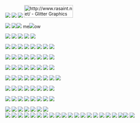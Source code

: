 ![](https://media.discordapp.net/attachments/1006272585228624032/1190052000398848151/Picsart_23-12-17_03-26-55-474.png?ex=65a0654a&is=658df04a&hm=e9275189f7fcc5603399069022416c66c584e6178f3b5131cb5b2c5a109be1b4&=&format=webp&quality=lossless&width=128&height=29) ![](https://media.discordapp.net/attachments/1006272585228624032/1190052000398848151/Picsart_23-12-17_03-26-55-474.png?ex=65a0654a&is=658df04a&hm=e9275189f7fcc5603399069022416c66c584e6178f3b5131cb5b2c5a109be1b4&=&format=webp&quality=lossless&width=128&height=29) ![](https://media.discordapp.net/attachments/1006272585228624032/1190052000398848151/Picsart_23-12-17_03-26-55-474.png?ex=65a0654a&is=658df04a&hm=e9275189f7fcc5603399069022416c66c584e6178f3b5131cb5b2c5a109be1b4&=&format=webp&quality=lossless&width=128&height=29) <a href="http://www.gigaglitters.com/"><img src="http://www.gigaglitters.com/created/npDrkWulc3.gif" width="155"  height="40" border="0" alt="http://www.rasaint.net/ - Glitter Graphics"></a><br>

![](https://media.discordapp.net/attachments/1006272585228624032/1190052000398848151/Picsart_23-12-17_03-26-55-474.png?ex=65a0654a&is=658df04a&hm=e9275189f7fcc5603399069022416c66c584e6178f3b5131cb5b2c5a109be1b4&=&format=webp&quality=lossless&width=128&height=29) ![](https://media.discordapp.net/attachments/1006272585228624032/1190052000398848151/Picsart_23-12-17_03-26-55-474.png?ex=65a0654a&is=658df04a&hm=e9275189f7fcc5603399069022416c66c584e6178f3b5131cb5b2c5a109be1b4&=&format=webp&quality=lossless&width=128&height=29)![](https://media.discordapp.net/attachments/1006272585228624032/1190052000398848151/Picsart_23-12-17_03-26-55-474.png?ex=65a0654a&is=658df04a&hm=e9275189f7fcc5603399069022416c66c584e6178f3b5131cb5b2c5a109be1b4&=&format=webp&quality=lossless&width=128&height=29) me![](https://hauntedmansion.crd.co/assets/images/gallery08/cb5290e1.gif?v=17b74465)ow

![](https://media.discordapp.net/attachments/1006272585228624032/1190052000398848151/Picsart_23-12-17_03-26-55-474.png?ex=65a0654a&is=658df04a&hm=e9275189f7fcc5603399069022416c66c584e6178f3b5131cb5b2c5a109be1b4&=&format=webp&quality=lossless&width=128&height=29) ![](https://media.discordapp.net/attachments/1006272585228624032/1190052000398848151/Picsart_23-12-17_03-26-55-474.png?ex=65a0654a&is=658df04a&hm=e9275189f7fcc5603399069022416c66c584e6178f3b5131cb5b2c5a109be1b4&=&format=webp&quality=lossless&width=128&height=29) ![](https://64.media.tumblr.com/42c7958a5a5e7b2ed4bb5a96f89ec980/8f79d9f8d9f79809-35/s250x400/4751942882b49878baf29d257ada901c5ce40fd6.gifv) ![](https://64.media.tumblr.com/59e3290558eae392f4b54c17e4bbc258/8f79d9f8d9f79809-8d/s250x400/ba1ebf90ef139d8b8bcc4e0e527b6bfab585eafb.gifv) ![](https://64.media.tumblr.com/57e34141b0907673a8e3aca9ded0a937/0b03cbf48f56038c-01/s250x400/f4a75c015ed5eaeb3f32519902affee75a9731d8.gifv)

![](https://media.discordapp.net/attachments/1006272585228624032/1190052000398848151/Picsart_23-12-17_03-26-55-474.png?ex=65a0654a&is=658df04a&hm=e9275189f7fcc5603399069022416c66c584e6178f3b5131cb5b2c5a109be1b4&=&format=webp&quality=lossless&width=128&height=29) ![](https://hauntedmansion.crd.co/assets/images/gallery08/bae2bd1b.gif?v=17b74465) ![](https://64.media.tumblr.com/c0bc053497b6d2cdacf72607710c1e0c/8fac615fd97e86bd-f0/s100x200/ca200a449659e64d10031cbc0c7a92a629321182.gifv) ![](https://i.imgur.com/M70FPyt.gif) ![](https://i.imgur.com/vqU6SYQ.png) ![](https://64.media.tumblr.com/29fb0a6e64cf7fcf7f011c6db45069e9/e3653219d1396e0c-ad/s100x200/8a1aa652a115677fc316936dfdc61b63af78f7c1.gifv) ![](https://64.media.tumblr.com/3f017d5985cb869385a0ba8ee2448018/509dca664f2eb5e4-71/s100x200/a96931e62e8e96bd4217ec86e9bd625d43e7fabe.pnj) ![](https://i.imgur.com/eGi7brH.png)

![](https://media.discordapp.net/attachments/1006272585228624032/1190052000398848151/Picsart_23-12-17_03-26-55-474.png?ex=65a0654a&is=658df04a&hm=e9275189f7fcc5603399069022416c66c584e6178f3b5131cb5b2c5a109be1b4&=&format=webp&quality=lossless&width=128&height=29) ![](https://64.media.tumblr.com/68bb9e71ec030bfeb579002c6761aa36/b3d83bbf44993478-0d/s100x200/7569b62b2f614b7c533fc147604e5ea1e17dd887.gifv) ![](https://i.imgur.com/F5OM9vA.png) ![](https://i.imgur.com/uFxvhn8.gif) ![](https://64.media.tumblr.com/b0b8182e3216c710e5c4d2251201af49/b3d83bbf44993478-9a/s100x200/00f5774708742ebfeed9ea6b5498f3f67d31b173.gifv) ![](https://64.media.tumblr.com/cc48125e658008761381e8e0862d5a9a/1923bddbf54c0100-73/s100x200/c5279542eb3d2c5205cedc21e8338d2b5cb3647a.gifv) ![](https://64.media.tumblr.com/2fb4ce7c953b2a2671eda99f50cfd41b/799706bd2b4c6bad-02/s100x200/e3a56cf1d26c3a4b03981fa3808a53fe67368beb.gifv) ![](https://supplies.ju.mp/assets/images/gallery01/53388152_original.png?v=6a50b904) 

![](https://media.discordapp.net/attachments/1006272585228624032/1190052000398848151/Picsart_23-12-17_03-26-55-474.png?ex=65a0654a&is=658df04a&hm=e9275189f7fcc5603399069022416c66c584e6178f3b5131cb5b2c5a109be1b4&=&format=webp&quality=lossless&width=128&height=29)  ![](https://64.media.tumblr.com/e235152bdf77be3a69c655f59ff9a61d/aa89517f01352cf3-16/s100x200/c9970bd14a58f74a7f8d405fdf8e9a13fbe9d793.pnj) ![](https://64.media.tumblr.com/1d2ab41dcc09ec3de272dc8efc4066e3/1923bddbf54c0100-9c/s100x200/2a0848d3d5c00faeaf797e4459a1bca74206e919.gifv) ![](https://64.media.tumblr.com/49d942d916bd0deed7a5ed1a7b4fe1d9/2c23f0333b65c60f-2d/s100x200/95def5c5065cf9c7048e6fca3f7208e583314927.gifv) ![](https://images-wixmp-ed30a86b8c4ca887773594c2.wixmp.com/f/e532b008-8e2c-433f-a147-53bd65326159/de833h8-d03abd80-b387-408b-baff-17b0d81fb982.png/v1/fill/w_99,h_56/catgender_stamp_1_by_deletebas3m3nt_de833h8-fullview.png?token=eyJ0eXAiOiJKV1QiLCJhbGciOiJIUzI1NiJ9.eyJzdWIiOiJ1cm46YXBwOjdlMGQxODg5ODIyNjQzNzNhNWYwZDQxNWVhMGQyNmUwIiwiaXNzIjoidXJuOmFwcDo3ZTBkMTg4OTgyMjY0MzczYTVmMGQ0MTVlYTBkMjZlMCIsIm9iaiI6W1t7ImhlaWdodCI6Ijw9NTYiLCJwYXRoIjoiXC9mXC9lNTMyYjAwOC04ZTJjLTQzM2YtYTE0Ny01M2JkNjUzMjYxNTlcL2RlODMzaDgtZDAzYWJkODAtYjM4Ny00MDhiLWJhZmYtMTdiMGQ4MWZiOTgyLnBuZyIsIndpZHRoIjoiPD05OSJ9XV0sImF1ZCI6WyJ1cm46c2VydmljZTppbWFnZS5vcGVyYXRpb25zIl19.U9k7hZwyGnjObeGPQ8H3bdH1Z5eaiKGz6DN3Y-xnI3I) ![](https://images-wixmp-ed30a86b8c4ca887773594c2.wixmp.com/f/58ac2165-dcd1-4a53-a988-dff595e693fb/d1cz43v-9ea5cb6b-2180-421d-bb87-eca4d1df0e8a.jpg/v1/fill/w_100,h_55,q_75,strp/stamp__support_plotting_by_xxsomeoneelsexx_d1cz43v-fullview.jpg?token=eyJ0eXAiOiJKV1QiLCJhbGciOiJIUzI1NiJ9.eyJzdWIiOiJ1cm46YXBwOjdlMGQxODg5ODIyNjQzNzNhNWYwZDQxNWVhMGQyNmUwIiwiaXNzIjoidXJuOmFwcDo3ZTBkMTg4OTgyMjY0MzczYTVmMGQ0MTVlYTBkMjZlMCIsIm9iaiI6W1t7ImhlaWdodCI6Ijw9NTUiLCJwYXRoIjoiXC9mXC81OGFjMjE2NS1kY2QxLTRhNTMtYTk4OC1kZmY1OTVlNjkzZmJcL2QxY3o0M3YtOWVhNWNiNmItMjE4MC00MjFkLWJiODctZWNhNGQxZGYwZThhLmpwZyIsIndpZHRoIjoiPD0xMDAifV1dLCJhdWQiOlsidXJuOnNlcnZpY2U6aW1hZ2Uub3BlcmF0aW9ucyJdfQ.-wrw2MWUNtwkWhYkgYQKp4eU0rjoB1ooYRnXXp68sKw) ![](https://64.media.tumblr.com/4b02e5236e78e001d72a3175b5027934/8279b7010ca4bde0-44/s250x250_c1/8881fdb26ae88243a2001e909226b2c449df92b1.gifv) ![](https://64.media.tumblr.com/4396953c03bd6909d9399d035c973645/a7e2c73ddfcb6d77-3c/s100x200/15060b5208ed27c786608c425ef21d6b709adc1e.png) 

![](https://media.discordapp.net/attachments/1006272585228624032/1190052000398848151/Picsart_23-12-17_03-26-55-474.png?ex=65a0654a&is=658df04a&hm=e9275189f7fcc5603399069022416c66c584e6178f3b5131cb5b2c5a109be1b4&=&format=webp&quality=lossless&width=128&height=29) ![](https://hauntedmansion.crd.co/assets/images/gallery08/6054ad53_original.jpg?v=17b74465) ![](https://i.imgur.com/nbJAxiK.png) ![](https://i.imgur.com/oZi8dQw.png) ![](https://i.imgur.com/rFxE6PY.gif) ![](https://64.media.tumblr.com/8e328528392d04c3012243fdd5429ae3/8bdeba2cbc867670-f8/s100x200/1ae01709863bfcfd56337aeb7190bd5815156c29.gifv) ![](https://64.media.tumblr.com/7d4fe263b3970752ac55d4f89ebc8c37/26a8b51eecf444d6-aa/s100x200/7cc8478c85802363b198cc82822c8a9f779f4c55.gifv) ![](https://64.media.tumblr.com/3b34548e10ba7a9ab1e955df30eeaae7/5f3839c1d4a4c8c5-df/s100x200/e2d0711d51f2234fb8f70180c6aa27143a4d2d6f.gifv) 
![](https://media.discordapp.net/attachments/1006272585228624032/1190052000398848151/Picsart_23-12-17_03-26-55-474.png?ex=65a0654a&is=658df04a&hm=e9275189f7fcc5603399069022416c66c584e6178f3b5131cb5b2c5a109be1b4&=&format=webp&quality=lossless&width=128&height=29) 

![](https://media.discordapp.net/attachments/1006272585228624032/1190052000398848151/Picsart_23-12-17_03-26-55-474.png?ex=65a0654a&is=658df04a&hm=e9275189f7fcc5603399069022416c66c584e6178f3b5131cb5b2c5a109be1b4&=&format=webp&quality=lossless&width=128&height=29) ![](https://64.media.tumblr.com/27c504151b5e728aad652f3e90b3e3a5/3bf342d5fb793082-02/s100x200/6cf4503d22e27c1046ace9ceae78cb9772ce3db2.png) ![](https://64.media.tumblr.com/75f5c54560b92fff14f1aead294e0afa/tumblr_pcps6hGVlv1xbgu08o9_100.gifv) ![](https://64.media.tumblr.com/ac55b1666a01b9faacbb7913d63e11de/014230e4e29353bf-50/s100x200/7dd33505f2f7948d3ef0007da54ec6f5388e7d9b.png) ![](https://64.media.tumblr.com/cf5936a19155f05ed861c0ce3fcbfa9c/bde6735cbb991692-db/s100x200/2f5adbe57c0a08077df844988a77c9800d5f2171.gifv) ![](https://64.media.tumblr.com/b4a3755aea7631eb30ba56b756357397/tumblr_py21cqGexn1xbgu08o6_100.png) ![](https://64.media.tumblr.com/fc33cae1c9c74d97c780ad6d42cdf4d9/tumblr_pwbn4une0B1xbgu08o1_100.gifv) ![](https://64.media.tumblr.com/be085f9c784afc4cbb95c1b3148d056e/tumblr_pcpr5eL1NL1xbgu08o7_100.gifv) 

![](https://media.discordapp.net/attachments/1006272585228624032/1190052000398848151/Picsart_23-12-17_03-26-55-474.png?ex=65a0654a&is=658df04a&hm=e9275189f7fcc5603399069022416c66c584e6178f3b5131cb5b2c5a109be1b4&=&format=webp&quality=lossless&width=128&height=29) 
 ![](https://autism.crd.co/assets/images/gallery05/364bbefc.png?v=69d6a439) ![](https://gallery.crd.co/assets/images/gallery11/ef8b3757.gif?v=758f1f62) ![](https://64.media.tumblr.com/f3efa8369c3e1338c708ff77faa562e2/b3d83bbf44993478-55/s100x200/9d279c07135ea758d2ab9b02b414a46ef4feff07.gifv) ![](https://64.media.tumblr.com/0bcb0a0b85b378f369e1288bfcc85329/a2c22d45d485e6f7-48/s100x200/c64212d3a7dcf09fd5e7599a624a181273f84c6f.gifv) ![](https://64.media.tumblr.com/7f06ba415f6b2fcdfeb1ed97bc137367/9a591c2777a533ae-1a/s100x200/05af04dee1ba2152d4642d876cee31c7d0d75223.pnj) ![](https://64.media.tumblr.com/3467c045e31c1c0cc178fcc5088ef616/dd7b1976f5f7f543-2e/s100x200/2f34929eb9513afe7fcf3ca70e8a74084b48bf9c.gifv) ![](https://64.media.tumblr.com/f6985e8dfc4561b63bb945e54a049a67/2f33cb600398c636-25/s250x400/bda9e3cb200fc7e871e6c1422306f295b895f4f5.gifv)

 ![](https://64.media.tumblr.com/0198a276a622d1994c802c833a345627/0ba30760c2048f65-7e/s250x400/06a91a03a616f3bb10306b97ee8e6b18ab4956b5.gifv)  ![](https://64.media.tumblr.com/2c379b1b2c17eaa43dceac69de7749c6/567275f7ff399e52-3a/s250x400/2067ec1a6bcb49280268692d413c9f9957480766.gifv) ![]([https://i.imgur.com/992ESzd.gif](https://i.imgur.com/jAU0eC6.gif)) ![](https://64.media.tumblr.com/e8f673e7c2dc54876ffc87a5d4a70ea0/e3d74bcf0487c807-a3/s250x400/eb2a91d783cdc7b89f4b6210bbe3dc6e5e68ed16.gifv) ![](https://64.media.tumblr.com/ff5d816dacdb4449aa8e73179542d277/881896968d11e00f-a5/s250x400/6c3180cb9339fe7883babf5ab24c94e9b6742929.pnj) ![](https://64.media.tumblr.com/7cb73c51272ea8038ec71ff2d0794cdc/c45750dc5f8c4ec4-fe/s250x400/6d8797dd3a314350e2629275d771f11b4023dd3c.gifv) ![](https://64.media.tumblr.com/17252dac1c68675520b69adefa42242b/26f6392655aacdf9-bc/s250x400/b190593895fdd1ae61013ca7275cba89b823762c.gifv)  
 ![](https://64.media.tumblr.com/3b5caecc0994508720954b342b6c58a6/567275f7ff399e52-68/s250x400/c599fce5c79e4286fa59baaa822cbb265901567b.gifv) ![](https://i.imgur.com/ObAxFN7.gif) ![](https://64.media.tumblr.com/f6c63fe4966d9733e49ac8a5b0875b4f/0c112bcbfaf9b285-6d/s250x400/1c60a89e80a6ae231cab72fda54b2fe4076a8638.gifv) ![](https://64.media.tumblr.com/8f06b18be4f8bcba2fbc9a620181aaf6/a649c2f7e0fdc42c-52/s250x400/72b32e687df9f37d8e680162b85f7dd6afe68056.gifv) ![](https://64.media.tumblr.com/688c2e37caa614615d5ea247cfd56af4/e3d74bcf0487c807-c2/s250x400/7899ae1bbbacfb58fc8dce2bf860ed80c360aa34.gifv) ![](https://64.media.tumblr.com/e6f3eb7b841fd88b2649520ee7a1b58e/9278f0da5d217a59-2f/s250x400/3e53100d29929c3b3d2d5856caf04a82510bd53e.gifv) 
![](https://64.media.tumblr.com/fb35ada41fbe63c67843389f5768a4ee/8336400b422a68e6-1a/s250x400/43d76c6aab974bc14c99604858ee4e0a730c87e9.gifv) ![](https://64.media.tumblr.com/491842bced3b03b3915e5d115be443e6/881896968d11e00f-35/s250x400/73f4170bff3b642b15eb8735f7e6fd19fb931bc9.gifv) ![](https://pix.crd.co/assets/images/gallery09/94d11c54.gif?v=ca70c28c) ![](https://pix.crd.co/assets/images/gallery09/bccc4bdf.gif?v=ca70c28c) ![](https://64.media.tumblr.com/b7c4b4211fe9465b3c3552ccbb374f0f/0b03cbf48f56038c-ce/s250x400/84e717081364a46d9040232ebcfd35a3eed087f8.gifv) ![](https://pix.crd.co/assets/images/gallery09/1e81e3ef.gif?v=ca70c28c) 
![](https://64.media.tumblr.com/a5490a4d663939c7196d738638fb2a6b/5ee10cf3657cb118-0a/s250x400/356437f131673f65063a10c9a4e47ca10f680bf6.gifv) ![](https://pix.crd.co/assets/images/gallery09/44fde8e7.gif?v=ca70c28c) ![](https://i.imgur.com/FxyMY9a.gif) ![](https://64.media.tumblr.com/f938db286647d3fc4404282a9b4b75e4/3c3e45e2d0e56493-43/s250x400/699650c7012fcae5d89e55917ec8d0770c0a761b.gifv) ![](https://i.imgur.com/B1WKA4K.gif) ![](https://i.imgur.com/GVRp2VV.gif)
![](https://64.media.tumblr.com/cce67115194fe4827bc0a8b740a2ebfc/d3d80378d1eb2f37-81/s250x400/cf69b1dc7773b84ff79f1c855bdd1d3e3210cba3.webp)![](https://64.media.tumblr.com/1dbeff682df119f8b680b431ad9024f2/0ba30760c2048f65-c7/s250x400/515257cf5e1f2b1ccf748621b7721531873145e5.gifv) ![](https://i.imgur.com/gtSNvfO.gif)
